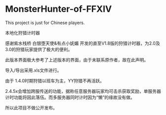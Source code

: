 # MonsterHunter-of-FFXIV

This project is just for Chinese players. 

本地化狩猎计时器

感谢紫水栈桥 白银堕天使&有点小妩媚 开发的直至V1.8版的狩猎计时器，为2.0及3.0的狩猎玩家提供了极大的便利。

此版本界面极大参考了上述版本的界面，由于未联系原作者，故在此声明。

导入/导出采用.xls文件进行。

由于
1.4.0时期狩猎以班车为主，YY狩猎不再活跃。

2.4.5x会增加跨服传送的功能，据称任意服务器玩家均可击杀获取奖励，单服务器计时功能将因此落伍。而多服务器同时计时因为“懒”的缘故没有做。

所以此项目不做公开发布。
